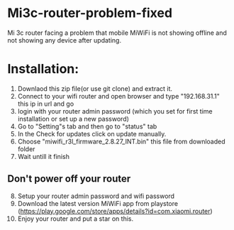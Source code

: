 # Mi3c-router-problem-fixed
Mi 3c router facing a problem that mobile MiWiFi is not showing offline and not showing any device after updating.

# Installation:
1) Downlaod this zip file(or use git clone) and extract it. 
2) Connect to your wifi router and open browser and type "192.168.31.1" this ip in url and go
3) login with your router admin password (which you set for first time installation or set up a new password)
4) Go to "Setting"s tab and then go to "status" tab
5) In the Check for updates click on update manually.
6) Choose "miwifi_r3l_firmware_2.8.27_INT.bin" this file from downloaded folder
7) Wait untill it finish
## Don't power off your router
8) Setup your router admin password and wifi password
9) Download the latest version MiWiFi app from playstore (https://play.google.com/store/apps/details?id=com.xiaomi.router)
10) Enjoy your router and put a star on this.
